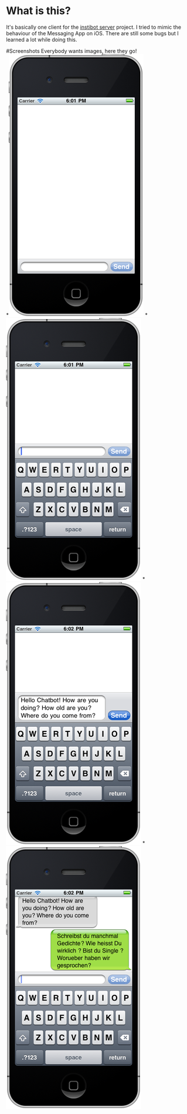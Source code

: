 # What is this?
It's basically one client for the [instibot server](https://github.com/rosner/instibot "Instibot server project on github") project. I tried to mimic the behaviour of the Messaging App on iOS. There are still some bugs but I learned a lot while doing this.

#Screenshots
Everybody wants images, here they go!  
*![](https://github.com/rosner/instibot-ios/raw/master/doc/1.png)
*![](https://github.com/rosner/instibot-ios/raw/master/doc/2.png)
*![](https://github.com/rosner/instibot-ios/raw/master/doc/3.png)
*![](https://github.com/rosner/instibot-ios/raw/master/doc/4.png)